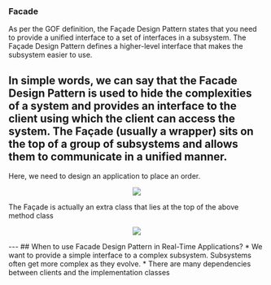 ### Facade 
As per the GOF definition, the Façade Design Pattern states that you need to provide a unified interface to a set of interfaces in a subsystem. The Façade Design Pattern defines a higher-level interface that makes the subsystem easier to use.

In simple words, we can say that the Facade Design Pattern is used to hide the complexities of a system and provides an interface to the client using which the client can access the system. The Façade (usually a wrapper) sits on the top of a group of subsystems and allows them to communicate in a unified manner.
---
Here, we need to design an application to place an order.
<p align="center">
  <img src="http://mokarchi.ir/git/Facade/c-users-pranaya-pictures-understanding-facade-des-768x200.png" />
</p>
The Façade is actually an extra class that lies at the top of the above method class
<p align="center">
  <img src="http://mokarchi.ir/git/Facade/c-users-pranaya-pictures-facade-design-pattern-im-768x240.png" />
</p>
---
## When to use Facade Design Pattern in Real-Time Applications?
* We want to provide a simple interface to a complex subsystem. Subsystems often get more complex as they evolve.
* There are many dependencies between clients and the implementation classes

